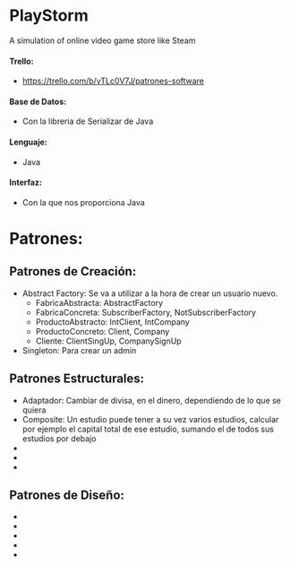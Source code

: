 # PlayStorm
A simulation of online video game store like Steam

#### Trello:
 - https://trello.com/b/vTLc0V7J/patrones-software
 
#### Base de Datos:
 - Con la libreria de Serializar de Java
#### Lenguaje:
 - Java
#### Interfaz:
 - Con la que nos proporciona Java
 
# Patrones:

## Patrones de Creación:
 - Abstract Factory: Se va a utilizar a la hora de crear un usuario nuevo.
   - FabricaAbstracta: AbstractFactory
   - FabricaConcreta: SubscriberFactory, NotSubscriberFactory
   - ProductoAbstracto: IntClient, IntCompany
   - ProductoConcreto: Client, Company
   - Cliente: ClientSingUp, CompanySignUp
 - Singleton: Para crear un admin
 
## Patrones Estructurales:
 - Adaptador: Cambiar de divisa, en el dinero, dependiendo de lo que se quiera
 - Composite: Un estudio puede tener a su vez varios estudios,  calcular por ejemplo el capital total de ese estudio, sumando el de todos sus estudios por debajo
 -
 -
 -
 
## Patrones de Diseño:
 -
 -
 -
 -
 -
